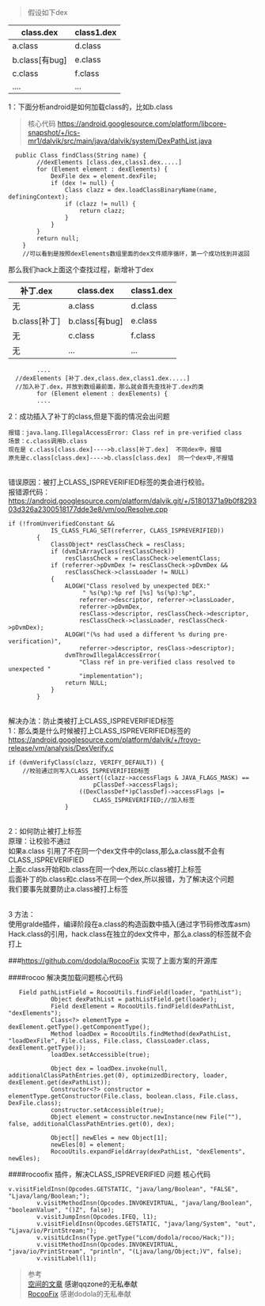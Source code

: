 

> 假设如下dex

class.dex |class1.dex |
---|---
a.class |d.class |
b.class[有bug] |e.class|
c.class |f.class|
.... |...|
 
1：下面分析android是如何加载class的，比如b.class
> 核心代码
> https://android.googlesource.com/platform/libcore-snapshot/+/ics-mr1/dalvik/src/main/java/dalvik/system/DexPathList.java

```
  public Class findClass(String name) {
        //dexElements [class.dex,class1.dex.....]
        for (Element element : dexElements) {
            DexFile dex = element.dexFile;
            if (dex != null) {
                Class clazz = dex.loadClassBinaryName(name, definingContext);
                if (clazz != null) {
                    return clazz;
                }
            }
        }
        return null;
    }
    //可以看到是按照dexElements数组里面的dex文件顺序循环，第一个成功找到并返回
```
那么我们hack上面这个查找过程，新增补丁dex

补丁.dex |class.dex |class1.dex |
---|---|---
无 |a.class |d.class |
b.class[补丁]  |b.class[有bug] |e.class|
无  |c.class |f.class|
无 |...|...|

```
        ....
  //dexElements [补丁.dex,class.dex,class1.dex.....]
  //加入补丁.dex，并放到数组最前面，那么就会首先查找补丁.dex的类
        for (Element element : dexElements) {
        ....
```
2：成功插入了补丁的class,但是下面的情况会出问题

```
报错：java.lang.IllegalAccessError: Class ref in pre-verified class
场景：c.class调用b.class
现在是 c.class[class.dex]---->b.class[补丁.dex]  不同dex中，报错
原先是c.class[class.dex]---->b.class[class.dex]  同一个dex中,不报错
```


<br>错误原因：被打上CLASS_ISPREVERIFIED标签的类会进行校验。
<br>报错源代码：
<br>https://android.googlesource.com/platform/dalvik.git/+/51801371a9b0f829303d326a2300518177dde3e8/vm/oo/Resolve.cpp
```
if (!fromUnverifiedConstant &&
            IS_CLASS_FLAG_SET(referrer, CLASS_ISPREVERIFIED))
        {
            ClassObject* resClassCheck = resClass;
            if (dvmIsArrayClass(resClassCheck))
                resClassCheck = resClassCheck->elementClass;
            if (referrer->pDvmDex != resClassCheck->pDvmDex &&
                resClassCheck->classLoader != NULL)
            {
                ALOGW("Class resolved by unexpected DEX:"
                     " %s(%p):%p ref [%s] %s(%p):%p",
                    referrer->descriptor, referrer->classLoader,
                    referrer->pDvmDex,
                    resClass->descriptor, resClassCheck->descriptor,
                    resClassCheck->classLoader, resClassCheck->pDvmDex);
                ALOGW("(%s had used a different %s during pre-verification)",
                    referrer->descriptor, resClass->descriptor);
                dvmThrowIllegalAccessError(
                    "Class ref in pre-verified class resolved to unexpected "
                    "implementation");
                return NULL;
            }
        }

```
<br>解决办法：防止类被打上CLASS_ISPREVERIFIED标签
<br>1：那么类是什么时候被打上CLASS_ISPREVERIFIED标签的
<br>https://android.googlesource.com/platform/dalvik/+/froyo-release/vm/analysis/DexVerify.c
```
if (dvmVerifyClass(clazz, VERIFY_DEFAULT)) {
    //校验通过则写入CLASS_ISPREVERIFIED标签
                    assert((clazz->accessFlags & JAVA_FLAGS_MASK) ==
                        pClassDef->accessFlags);
                    ((DexClassDef*)pClassDef)->accessFlags |=
                        CLASS_ISPREVERIFIED;//加入标签
                }
```                
<br>2：如何防止被打上标签
<br>原理：让校验不通过
<br>如果a.class 引用了不在同一个dex文件中的class,那么a.class就不会有CLASS_ISPREVERIFIED
<br>上面c.class开始和b.class在同一个dex,所以c.class被打上标签
<br> 后面补丁的b.class和c.class不在同一个dex,所以报错，为了解决这个问题
<br> 我们要事先就要防止a.class被打上标签

<br>3 方法：
<br>使用gralde插件，编译阶段在a.class的构造函数中插入(通过字节码修改库asm)
<br>Hack.class的引用，hack.class在独立的dex文件中，那么a.class的标签就不会打上



 
###<a href="https://github.com/dodola/RocooFix">https://github.com/dodola/RocooFix</a> 实现了上面方案的开源库

####rocoo 解决类加载问题核心代码
```
   Field pathListField = RocooUtils.findField(loader, "pathList");
            Object dexPathList = pathListField.get(loader);
            Field dexElement = RocooUtils.findField(dexPathList, "dexElements");
            Class<?> elementType = dexElement.getType().getComponentType();
            Method loadDex = RocooUtils.findMethod(dexPathList, "loadDexFile", File.class, File.class, ClassLoader.class, dexElement.getType());
            loadDex.setAccessible(true);

            Object dex = loadDex.invoke(null, additionalClassPathEntries.get(0), optimizedDirectory, loader, dexElement.get(dexPathList));
            Constructor<?> constructor = elementType.getConstructor(File.class, boolean.class, File.class, DexFile.class);
            constructor.setAccessible(true);
            Object element = constructor.newInstance(new File(""), false, additionalClassPathEntries.get(0), dex);

            Object[] newEles = new Object[1];
            newEles[0] = element;
            RocooUtils.expandFieldArray(dexPathList, "dexElements", newEles);
```

####rocoofix 插件，解决CLASS_ISPREVERIFIED 问题 核心代码
```
v.visitFieldInsn(Opcodes.GETSTATIC, "java/lang/Boolean", "FALSE", "Ljava/lang/Boolean;");
        v.visitMethodInsn(Opcodes.INVOKEVIRTUAL, "java/lang/Boolean", "booleanValue", "()Z", false);
        v.visitJumpInsn(Opcodes.IFEQ, l1);
        v.visitFieldInsn(Opcodes.GETSTATIC, "java/lang/System", "out", "Ljava/io/PrintStream;");
        v.visitLdcInsn(Type.getType("Lcom/dodola/rocoo/Hack;"));
        v.visitMethodInsn(Opcodes.INVOKEVIRTUAL, "java/io/PrintStream", "println", "(Ljava/lang/Object;)V", false);
        v.visitLabel(l1);
```



> 参考
<br>  <a href="https://mp.weixin.qq.com/s?__biz=MzI1MTA1MzM2Nw==&mid=400118620&idx=1&sn=b4fdd5055731290eef12ad0d17f39d4a&scene=1&srcid=1106Imu9ZgwybID13e7y2nEi#wechat_redirect">空间的文章<a/>  感谢qqzone的无私奉献
<br>  <a href="https://github.com/dodola/RocooFix">RocooFix</a> 感谢dodola的无私奉献
